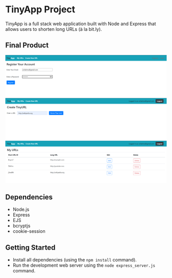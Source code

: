 # TinyApp Project

TinyApp is a full stack web application built with Node and Express that allows users to shorten long URLs (à la bit.ly).

## Final Product

!["Screenshot of the registration page"](https://github.com/SpencerHahmo/tinyapp/blob/master/docs/register-page.png)
!["screenshot of the new URL page"](https://github.com/SpencerHahmo/tinyapp/blob/master/docs/urls-new-page.png)
!["Screenshot of the URLs page"](https://github.com/SpencerHahmo/tinyapp/blob/master/docs/urls-page.png)

## Dependencies

- Node.js
- Express
- EJS
- bcryptjs
- cookie-session

## Getting Started

- Install all dependencies (using the `npm install` command).
- Run the development web server using the `node express_server.js` command.